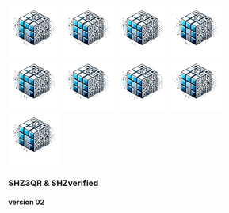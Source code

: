  ![SHUMZUlogo](/logo_SHUMZU.png) ![SHUMZUlogo](/logo_SHUMZU.png) ![SHUMZUlogo](/logo_SHUMZU.png)  ![SHUMZUlogo](/logo_SHUMZU.png)  ![SHUMZUlogo](/logo_SHUMZU.png)  ![SHUMZUlogo](/logo_SHUMZU.png)  ![SHUMZUlogo](/logo_SHUMZU.png)  ![SHUMZUlogo](/logo_SHUMZU.png)  ![SHUMZUlogo](/logo_SHUMZU.png)

### SHZ3QR & SHZverified

#### version 02
